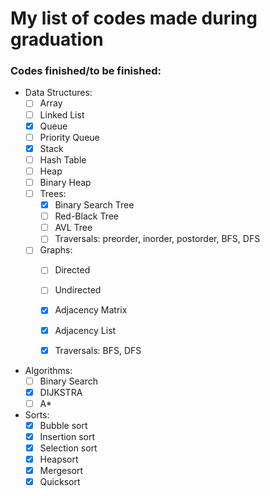 # My list of codes made during graduation

### Codes finished/to be finished:
- Data Structures:
    - [ ] Array
    - [ ] Linked List
    - [x] Queue
    - [ ] Priority Queue    
    - [x] Stack
    - [ ] Hash Table
    - [ ] Heap
    - [ ] Binary Heap
    - [ ] Trees:
        - [x] Binary Search Tree
        - [ ] Red-Black Tree
        - [ ] AVL Tree
        - [ ] Traversals: preorder, inorder, postorder, BFS, DFS
    
    - [ ] Graphs:
        - [ ] Directed
        - [ ] Undirected
        - [x] Adjacency Matrix
        - [x] Adjacency List
        - [x] Traversals: BFS, DFS
    
 
- Algorithms:
    - [ ] Binary Search
    - [x] DIJKSTRA
    - [ ] A*
    
- Sorts:
    - [x] Bubble sort
    - [x] Insertion sort
    - [x] Selection sort
    - [x] Heapsort
    - [x] Mergesort
    - [x] Quicksort